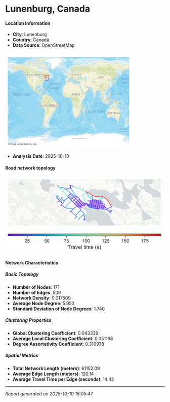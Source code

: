 # Lunenburg, Canada

#### Location Information

- **City**: Lunenburg
- **Country**: Canada
- **Data Source**: OpenStreetMap
<img src="Lunenburg_location.png" alt="Lunenburg Location Map" width="400" />

- **Analysis Date**: 2025-10-10

#### Road network topology

<img src="Lunenburg_network_map.png" alt="Lunenburg Road Network Map" width="500"/>

#### Network Characteristics

##### Basic Topology

- **Number of Nodes**: 171
- **Number of Edges**: 509
- **Network Density**: 0.017509
- **Average Node Degree**: 5.953
- **Standard Deviation of Node Degrees**: 1.740

##### Clustering Properties

- **Global Clustering Coefficient**: 0.043339
- **Average Local Clustering Coefficient**: 0.051198
- **Degree Assortativity Coefficient**: 0.310978

##### Spatial Metrics

- **Total Network Length (meters)**: 61152.09
- **Average Edge Length (meters)**: 120.14
- **Average Travel Time per Edge (seconds)**: 14.42

---
*Report generated on 2025-10-10 16:05:47*
